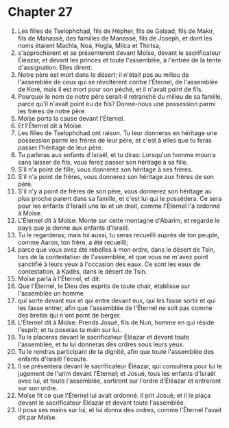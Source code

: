 # Chapter 27

1. Les filles de Tselophchad, fils de Hépher, fils de Galaad, fils de Makir, fils de Manassé, des familles de Manassé, fils de Joseph, et dont les noms étaient Machla, Noa, Hogla, Milca et Thirtsa,
2. s'approchèrent et se présentèrent devant Moïse, devant le sacrificateur Éléazar, et devant les princes et toute l'assemblée, à l'entrée de la tente d'assignation. Elles dirent:
3. Notre père est mort dans le désert; il n'était pas au milieu de l'assemblée de ceux qui se révoltèrent contre l'Éternel, de l'assemblée de Koré, mais il est mort pour son péché, et il n'avait point de fils.
4. Pourquoi le nom de notre père serait-il retranché du milieu de sa famille, parce qu'il n'avait point eu de fils? Donne-nous une possession parmi les frères de notre père.
5. Moïse porta la cause devant l'Éternel.
6. Et l'Éternel dit à Moïse:
7. Les filles de Tselophchad ont raison. Tu leur donneras en héritage une possession parmi les frères de leur père, et c'est à elles que tu feras passer l'héritage de leur père.
8. Tu parleras aux enfants d'Israël, et tu diras: Lorsqu'un homme mourra sans laisser de fils, vous ferez passer son héritage à sa fille.
9. S'il n'a point de fille, vous donnerez son héritage à ses frères.
10. S'il n'a point de frères, vous donnerez son héritage aux frères de son père.
11. S'il n'y a point de frères de son père, vous donnerez son héritage au plus proche parent dans sa famille, et c'est lui qui le possédera. Ce sera pour les enfants d'Israël une loi et un droit, comme l'Éternel l'a ordonné à Moïse.
12. L'Éternel dit à Moïse: Monte sur cette montagne d'Abarim, et regarde le pays que je donne aux enfants d'Israël.
13. Tu le regarderas; mais toi aussi, tu seras recueilli auprès de ton peuple, comme Aaron, ton frère, a été recueilli;
14. parce que vous avez été rebelles à mon ordre, dans le désert de Tsin, lors de la contestation de l'assemblée, et que vous ne m'avez point sanctifié à leurs yeux à l'occasion des eaux. Ce sont les eaux de contestation, à Kadès, dans le désert de Tsin.
15. Moïse parla à l'Éternel, et dit:
16. Que l'Éternel, le Dieu des esprits de toute chair, établisse sur l'assemblée un homme
17. qui sorte devant eux et qui entre devant eux, qui les fasse sortir et qui les fasse entrer, afin que l'assemblée de l'Éternel ne soit pas comme des brebis qui n'ont point de berger.
18. L'Éternel dit à Moïse: Prends Josué, fils de Nun, homme en qui réside l'esprit; et tu poseras ta main sur lui.
19. Tu le placeras devant le sacrificateur Éléazar et devant toute l'assemblée, et tu lui donneras des ordres sous leurs yeux.
20. Tu le rendras participant de ta dignité, afin que toute l'assemblée des enfants d'Israël l'écoute.
21. Il se présentera devant le sacrificateur Éléazar, qui consultera pour lui le jugement de l'urim devant l'Éternel; et Josué, tous les enfants d'Israël avec lui, et toute l'assemblée, sortiront sur l'ordre d'Éléazar et entreront sur son ordre.
22. Moïse fit ce que l'Éternel lui avait ordonné. Il prit Josué, et il le plaça devant le sacrificateur Éléazar et devant toute l'assemblée.
23. Il posa ses mains sur lui, et lui donna des ordres, comme l'Éternel l'avait dit par Moïse.

